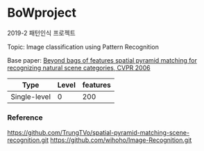 # BoWproject
2019-2 패턴인식 프로젝트

Topic: Image classification using Pattern Recognition

Base paper: 
[Beyond bags of features spatial pyramid matching for recognizing natural scene categories, CVPR 2006](https://inc.ucsd.edu/~marni/Igert/Lazebnik_06.pdf)

| Type | Level | features |
-------|-------|----------|
Single-level|0|200|

### Reference
https://github.com/TrungTVo/spatial-pyramid-matching-scene-recognition.git
https://github.com/wihoho/Image-Recognition.git
